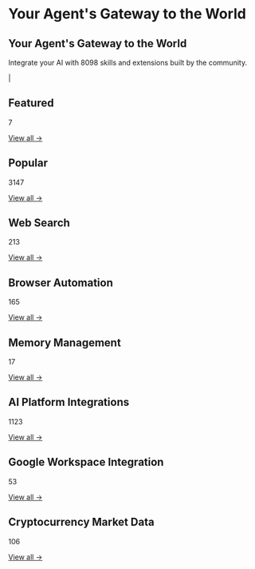 # Your Agent's Gateway to the World


## Your Agent's Gateway to the World

Integrate your AI with 8098 skills and extensions built by the community.

|

## Featured

7

[View all →](https://smithery.ai/search?q=is%3Afeatured)

## Popular

3147

[View all →](https://smithery.ai/search?q=is%3Adeployed)

## Web Search

213

[View all →](https://smithery.ai/search?q=web%20search)

## Browser Automation

165

[View all →](https://smithery.ai/search?q=browser%20automation)

## Memory Management

17

[View all →](https://smithery.ai/search?q=memory%20systems%20and%20memory%20extensions%20for%20agents)

## AI Platform Integrations

1123

[View all →](https://smithery.ai/search?q=Find%20tools%20that%20enable%20integration%2C%20automation%2C%20or%20direct%20interaction%20between%20AI%20models%20and%20external%20platforms%20or%20applications%2C%20including%20messaging%20brokers%2C%20project%20management%20tools%2C%20code%20execution%20environments%2C%20or%203D%20design%20software.)

## Google Workspace Integration

53

[View all →](https://smithery.ai/search?q=Show%20servers%20that%20enable%20interaction%20with%20Google%20Workspace%20tools%20like%20Gmail%2C%20Calendar%2C%20Drive%2C%20or%20Search%2C%20allowing%20programmatic%20automation%20and%20integration%20of%20these%20services%20for%20email%20management%2C%20event%20scheduling%2C%20file%20operations%2C%20and%20search%20tasks.)

## Cryptocurrency Market Data

106

[View all →](https://smithery.ai/search?q=Find%20tools%20that%20provide%20access%20to%20real-time%20and%20historical%20cryptocurrency%20market%20data%2C%20price%20tracking%2C%20trading%20metrics%2C%20coin%20information%2C%20and%20blockchain%20project%20overviews%20from%20various%20sources%20and%20APIs.)

